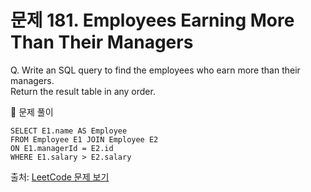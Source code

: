 # 문제 181. Employees Earning More Than Their Managers

Q. Write an SQL query to find the employees who earn more than their managers.<br>
Return the result table in any order.

🔑 문제 풀이
```mysql
SELECT E1.name AS Employee
FROM Employee E1 JOIN Employee E2
ON E1.managerId = E2.id
WHERE E1.salary > E2.salary
```

출처: [LeetCode 문제 보기](https://leetcode.com/problems/employees-earning-more-than-their-managers/description/)
